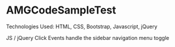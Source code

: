 # AMGCodeSampleTest

Technologies Used: HTML, CSS, Bootstrap, Javascript, jQuery

JS / jQuery Click Events handle the sidebar navigation menu toggle
